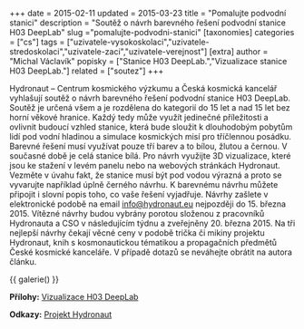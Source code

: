 +++
date = 2015-02-11
updated = 2015-03-23
title = "Pomalujte podvodní stanici"
description = "Soutěž o návrh barevného řešení podvodní stanice H03 DeepLab"
slug ="pomalujte-podvodni-stanici"
[taxonomies]
categories = ["cs"]
tags = ["uzivatele-vysokoskolaci","uzivatele-stredoskolaci","uzivatele-zaci","uzivatele-verejnost"]
[extra]
author = "Michal Václavík"
popisky = ["Stanice H03 DeepLab.","Vizualizace stanice H03 DeepLab."]
related = ["soutez"]
+++

Hydronaut – Centrum kosmického výzkumu a Česká kosmická kancelář vyhlašují soutěž o návrh barevného řešení podvodní stanice H03 DeepLab. Soutěž je určená všem a je rozdělena do kategorií do 15 let a nad 15 let bez horní věkové hranice. Každý tedy může využít jedinečné příležitosti a ovlivnit budoucí vzhled stanice, která bude sloužit k dlouhodobým pobytům lidí pod vodní hladinou a simulace kosmických misí pro tříčlennou posádku. Barevné řešení musí využívat pouze tří barev a to bílou, žlutou a černou. V současné době je celá stanice bílá. Pro návrh využijte 3D vizualizace, které jsou ke stažení v levém panelu nebo na webových stránkách Hydronaut. Vezměte v úvahu fakt, že stanice musí být pod vodou výrazná a proto se vyvarujte například úplně černého návrhu. K barevnému návrhu můžete připojit i slovní popis toho, co vaše řešení vyjadřuje. Návrhy zašlete v elektronické podobě na email info@hydronaut.eu nejpozději do 15. března 2015. Vítězné návrhy budou vybrány porotou složenou z pracovníků Hydronauta a CSO v následujícím týdnu a zveřejněny 20. března 2015. Na tři nejlepší návrhy čekají věcné ceny v podobě trička či mikiny projektu Hydronaut, knih s kosmonautickou tématikou a propagačních předmětů České kosmické kanceláře. V případě dotazů se neváhejte obrátit na autora článku.

{{ galerie() }}

**Přílohy:**
[Vizualizace H03 DeepLab]

[Vizualizace H03 DeepLab]: n18_h03_deeplab.zip

**Odkazy:**
[Projekt Hydronaut]

[Projekt Hydronaut]: http://hydronaut.eu
